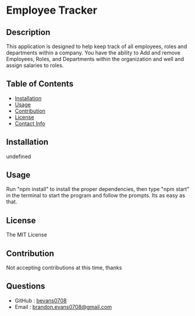 # Employee Tracker

   ## Description
   This application is designed to help keep track of all employees, roles and departments within a company. You have the ability to Add and remove Employees, Roles, and Departments within the organization and well and assign salaries to roles.

   ## Table of Contents
      
   * [Installation](#installation)
   * [Usage](#usage)
   * [Contribution](#contribution)
   * [License](#license)
   * [Contact Info](#questions)
   
   ## Installation
   undefined

   ## Usage
   Run "npm install" to install the proper dependencies, then type "npm start" in the terminal to start the program and follow the prompts. Its as easy as that.

   ## License
   The MIT License

   ## Contribution
   Not accepting contributions at this time, thanks

   ## Questions
   * GitHub : [bevans0708](#https://github.com/bevans0708)
   * Email : [brandon.evans0708@gmail.com](#brandon.evans0708@gmail.com)